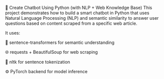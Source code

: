 🧠 Create Chatbot Using Python (with NLP + Web Knowledge Base)
This project demonstrates how to build a smart chatbot in Python that uses Natural Language Processing (NLP) and semantic similarity to answer user questions based on content scraped from a specific web article.

It uses:

🧠 sentence-transformers for semantic understanding

🌐 requests + BeautifulSoup for web scraping

🧠 nltk for sentence tokenization

⚙️ PyTorch backend for model inference
